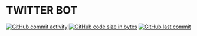 <h1>TWITTER BOT</h1>

[![GitHub commit activity](https://img.shields.io/github/commit-activity/y/antcrn/Quotter.svg?logo=github&style=social)](https://github.com/antcrn/) [![GitHub code size in bytes](https://img.shields.io/github/languages/code-size/antcrn/Quotter.svg?logo=git&style=social&logoColor=teal)](https://github.com/antcrn/) [![GitHub last commit](https://img.shields.io/github/last-commit/antcrn/Quotter.svg?logo=github&style=social)](https://github.com/antcrn/)
